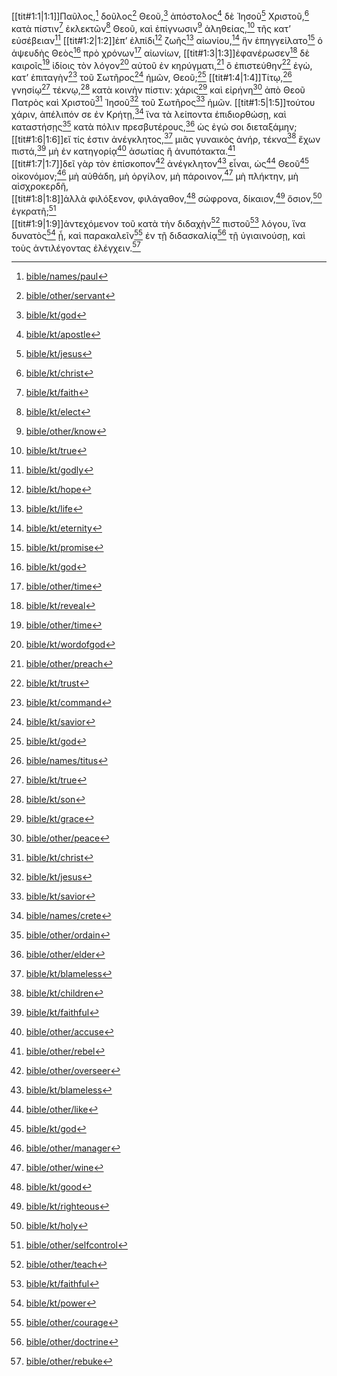 [[tit#1:1|1:1]]Παῦλος,[^trr8] δοῦλος[^zfgc] Θεοῦ,[^pmq8] ἀπόστολος[^sda6] δὲ Ἰησοῦ[^nze4] Χριστοῦ,[^n9wu] κατὰ πίστιν[^z5q5] ἐκλεκτῶν[^dz84] Θεοῦ, καὶ ἐπίγνωσιν[^tr4u] ἀληθείας,[^aanm] τῆς κατ’ εὐσέβειαν[^qktr] 
[[tit#1:2|1:2]]ἐπ’ ἐλπίδι[^pdm7] ζωῆς[^n6gq] αἰωνίου,[^rjm7] ἣν ἐπηγγείλατο[^sht2] ὁ ἀψευδὴς Θεὸς[^hmks] πρὸ χρόνων[^xut8] αἰωνίων, 
[[tit#1:3|1:3]]ἐφανέρωσεν[^h4rn] δὲ καιροῖς[^dhdb] ἰδίοις τὸν λόγον[^uz9x] αὐτοῦ ἐν κηρύγματι,[^bgv4] ὃ ἐπιστεύθην[^yu3w] ἐγὼ, κατ’ ἐπιταγὴν[^dk2k] τοῦ Σωτῆρος[^snb7] ἡμῶν, Θεοῦ;[^uj2x] 
[[tit#1:4|1:4]]Τίτῳ,[^w4h6] γνησίῳ[^qf9a] τέκνῳ,[^t7ae] κατὰ κοινὴν πίστιν: χάρις[^khr6] καὶ εἰρήνη[^es8n] ἀπὸ Θεοῦ Πατρὸς καὶ Χριστοῦ[^f6ja] Ἰησοῦ[^jgfj] τοῦ Σωτῆρος[^mvwu] ἡμῶν. 
[[tit#1:5|1:5]]τούτου χάριν, ἀπέλιπόν σε ἐν Κρήτῃ,[^ymd3] ἵνα τὰ λείποντα ἐπιδιορθώσῃ, καὶ καταστήσῃς[^a98w] κατὰ πόλιν πρεσβυτέρους,[^znyx] ὡς ἐγώ σοι διεταξάμην; 
[[tit#1:6|1:6]]εἴ τίς ἐστιν ἀνέγκλητος,[^rbuz] μιᾶς γυναικὸς ἀνήρ, τέκνα[^e2p2] ἔχων πιστά,[^nsxd] μὴ ἐν κατηγορίᾳ[^abfx] ἀσωτίας ἢ ἀνυπότακτα.[^evqx]  
[[tit#1:7|1:7]]δεῖ γὰρ τὸν ἐπίσκοπον[^g6v8] ἀνέγκλητον[^wejy] εἶναι, ὡς[^wqsh] Θεοῦ[^mm9y] οἰκονόμον;[^nmsw] μὴ αὐθάδη, μὴ ὀργίλον, μὴ πάροινον,[^rfj7] μὴ πλήκτην, μὴ αἰσχροκερδῆ,  
[[tit#1:8|1:8]]ἀλλὰ φιλόξενον, φιλάγαθον,[^ufbw] σώφρονα, δίκαιον,[^r9c9] ὅσιον,[^pcs8] ἐγκρατῆ;[^qfud]  
[[tit#1:9|1:9]]ἀντεχόμενον τοῦ κατὰ τὴν διδαχὴν[^zvvj] πιστοῦ[^x67x] λόγου, ἵνα δυνατὸς[^mvm5] ᾖ, καὶ παρακαλεῖν[^nngz] ἐν τῇ διδασκαλίᾳ[^c9tq] τῇ ὑγιαινούσῃ, καὶ τοὺς ἀντιλέγοντας ἐλέγχειν.[^ss39] 


[^trr8]: [bible/names/paul](bible/names/paul)
[^zfgc]: [bible/other/servant](bible/other/servant)
[^pmq8]: [bible/kt/god](bible/kt/god)
[^sda6]: [bible/kt/apostle](bible/kt/apostle)
[^nze4]: [bible/kt/jesus](bible/kt/jesus)
[^n9wu]: [bible/kt/christ](bible/kt/christ)
[^z5q5]: [bible/kt/faith](bible/kt/faith)
[^dz84]: [bible/kt/elect](bible/kt/elect)
[^tr4u]: [bible/other/know](bible/other/know)
[^aanm]: [bible/kt/true](bible/kt/true)
[^qktr]: [bible/kt/godly](bible/kt/godly)
[^pdm7]: [bible/kt/hope](bible/kt/hope)
[^n6gq]: [bible/kt/life](bible/kt/life)
[^rjm7]: [bible/kt/eternity](bible/kt/eternity)
[^sht2]: [bible/kt/promise](bible/kt/promise)
[^hmks]: [bible/kt/god](bible/kt/god)
[^xut8]: [bible/other/time](bible/other/time)
[^h4rn]: [bible/kt/reveal](bible/kt/reveal)
[^dhdb]: [bible/other/time](bible/other/time)
[^uz9x]: [bible/kt/wordofgod](bible/kt/wordofgod)
[^bgv4]: [bible/other/preach](bible/other/preach)
[^yu3w]: [bible/kt/trust](bible/kt/trust)
[^dk2k]: [bible/kt/command](bible/kt/command)
[^snb7]: [bible/kt/savior](bible/kt/savior)
[^uj2x]: [bible/kt/god](bible/kt/god)
[^w4h6]: [bible/names/titus](bible/names/titus)
[^qf9a]: [bible/kt/true](bible/kt/true)
[^t7ae]: [bible/kt/son](bible/kt/son)
[^khr6]: [bible/kt/grace](bible/kt/grace)
[^es8n]: [bible/other/peace](bible/other/peace)
[^f6ja]: [bible/kt/christ](bible/kt/christ)
[^jgfj]: [bible/kt/jesus](bible/kt/jesus)
[^mvwu]: [bible/kt/savior](bible/kt/savior)
[^ymd3]: [bible/names/crete](bible/names/crete)
[^a98w]: [bible/other/ordain](bible/other/ordain)
[^znyx]: [bible/other/elder](bible/other/elder)
[^rbuz]: [bible/kt/blameless](bible/kt/blameless)
[^e2p2]: [bible/kt/children](bible/kt/children)
[^nsxd]: [bible/kt/faithful](bible/kt/faithful)
[^abfx]: [bible/other/accuse](bible/other/accuse)
[^evqx]: [bible/other/rebel](bible/other/rebel)
[^g6v8]: [bible/other/overseer](bible/other/overseer)
[^wejy]: [bible/kt/blameless](bible/kt/blameless)
[^wqsh]: [bible/other/like](bible/other/like)
[^mm9y]: [bible/kt/god](bible/kt/god)
[^nmsw]: [bible/other/manager](bible/other/manager)
[^rfj7]: [bible/other/wine](bible/other/wine)
[^ufbw]: [bible/kt/good](bible/kt/good)
[^r9c9]: [bible/kt/righteous](bible/kt/righteous)
[^pcs8]: [bible/kt/holy](bible/kt/holy)
[^qfud]: [bible/other/selfcontrol](bible/other/selfcontrol)
[^zvvj]: [bible/other/teach](bible/other/teach)
[^x67x]: [bible/kt/faithful](bible/kt/faithful)
[^mvm5]: [bible/kt/power](bible/kt/power)
[^nngz]: [bible/other/courage](bible/other/courage)
[^c9tq]: [bible/other/doctrine](bible/other/doctrine)
[^ss39]: [bible/other/rebuke](bible/other/rebuke)
